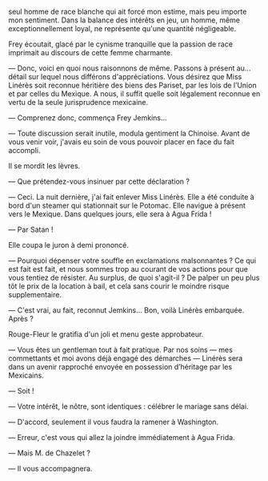 seul homme de race blanche qui ait forcé mon estime, mais peu importe mon
sentiment. Dans la balance des intérêts en jeu, un homme, même exceptionnellement loyal, ne représente qu'une quantité négligeable.

Frey écoutait, glacé par le cynisme tranquille que la passion de race imprimait au discours de cette femme charmante.

— Donc, voici en quoi nous raisonnons de même. Passons à présent au... détail
sur lequel nous différons d'appréciations. Vous désirez que Miss Linérès soit
reconnue héritière des biens des Pariset, par les lois de l’Union et par celles du Mexique. A nous, il suffit quelle soit légalement reconnue en
vertu de la seule jurisprudence mexicaine.

— Comprenez donc, commença Frey Jemkins...

— Toute discussion serait inutile, modula gentiment la Chinoise. Avant de vous venir voir, j'avais eu soin de vous pouvoir placer en face du fait
accompli.

Il se mordit les lèvres.

— Que prétendez-vous insinuer par cette déclaration ?

— Ceci. La nuit dernière, j'ai fait enlever Miss Linérès. Elle a été conduite à bord d'un steamer qui stationnait sur le Potomac. Elle navigue à
présent vers le Mexique. Dans quelques jours, elle sera à Agua Frida !

— Par Satan !

Elle coupa le juron à demi prononcé.

— Pourquoi dépenser votre souffle en exclamations malsonnantes ? Ce qui est
fait est fait, et nous sommes trop au courant de vos actions pour que
vous tentiez de résister. Au surplus, de quoi s'agit-il ? De palper un peu plus tôt le prix de la location à bail, et cela sans courir le moindre risque supplementaire.

— C'est vrai, au fait, reconnut Jemkins... Bon, voilà Linérès embarquée. Après ?

Rouge-Fleur le gratifia d'un joli et menu geste approbateur.

— Vous êtes un gentleman tout à fait pratique. Par nos soins — mes commettants et moi avons déjà engagé des démarches — Linérès sera dans un avenir rapproché envoyée en possession d’héritage par les Mexicains.

— Soit !

— Votre intérêt, le nôtre, sont identiques : célébrer le mariage sans délai.

— D'accord, seulement il vous faudra la ramener à Washington.

— Erreur, c'est vous qui allez la joindre immédiatement à Agua Frida.

— Mais M. de Chazelet ?

— Il vous accompagnera.
